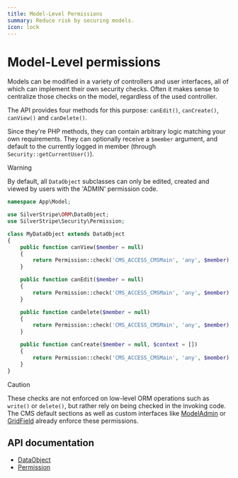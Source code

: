```yaml
---
title: Model-Level Permissions
summary: Reduce risk by securing models.
icon: lock
---
```


# Model-Level permissions

Models can be modified in a variety of controllers and user interfaces, all of which can implement their own security
checks. Often it makes sense to centralize those checks on the model, regardless of the used controller.

The API provides four methods for this purpose: `canEdit()`, `canCreate()`, `canView()` and `canDelete()`.

Since they're PHP methods, they can contain arbitrary logic matching your own requirements. They can optionally receive
a `$member` argument, and default to the currently logged in member (through `Security::getCurrentUser()`).

> [!WARNING]
> By default, all `DataObject` subclasses can only be edited, created and viewed by users with the 'ADMIN' permission
> code.

```php
namespace App\Model;

use SilverStripe\ORM\DataObject;
use SilverStripe\Security\Permission;

class MyDataObject extends DataObject
{
    public function canView($member = null)
    {
        return Permission::check('CMS_ACCESS_CMSMain', 'any', $member);
    }

    public function canEdit($member = null)
    {
        return Permission::check('CMS_ACCESS_CMSMain', 'any', $member);
    }

    public function canDelete($member = null)
    {
        return Permission::check('CMS_ACCESS_CMSMain', 'any', $member);
    }

    public function canCreate($member = null, $context = [])
    {
        return Permission::check('CMS_ACCESS_CMSMain', 'any', $member);
    }
}
```

> [!CAUTION]
> These checks are not enforced on low-level ORM operations such as `write()` or `delete()`, but rather rely on being
> checked in the invoking code. The CMS default sections as well as custom interfaces like [ModelAdmin](api:SilverStripe\Admin\ModelAdmin) or
> [GridField](api:SilverStripe\Forms\GridField\GridField) already enforce these permissions.

## API documentation

- [DataObject](api:SilverStripe\ORM\DataObject)
- [Permission](api:SilverStripe\Security\Permission)
